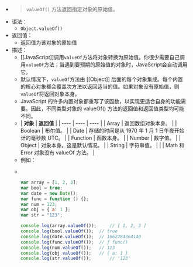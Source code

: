 - > `valueOf()` 方法返回指定对象的原始值。
- 语法：
	- `Object.valueOf()`
- 返回值：
	- 返回值为该对象的原始值
- 描述：
	- [[JavaScript]]调用`valueOf`方法将对象转换为原始值。你很少需要自己调用`valueOf`方法；当遇到要预期的原始值的对象时，JavaScript会自动调用它。
	- 默认情况下，`valueOf`方法由 [[Object]] 后面的每个对象集成。每个内置的核心对象都会覆盖次方法以返回适当的值。如果对象没有原始值，则`valueOf`将返回对象本身。
	- JavaScript 的许多内置对象都重写了该函数，以实现更适合自身的功能需要。因此，不同类型对象的 valueOf() 方法的返回值和返回值类型均可能不同。
	- | **对象** | **返回值** |
	  | ---- | ---- | ---- |
	  | Array | 返回数组对象本身。 |
	  | Boolean | 布尔值。 |
	  | Date | 存储的时间是从 1970 年 1 月 1 日午夜开始计的毫秒数 UTC。 |
	  | Function | 函数本身。 |
	  | Number | 数字值。 |
	  | Object | 对象本身。这是默认情况。 |
	  | String | 字符串值。 |
	  |  | Math 和 Error 对象没有 valueOf 方法。 |
	- 例如：
	- ```js
	  
	  
	  var array = [1, 2, 3];
	  var bool = true;
	  var date = new Date();
	  var func = function () {};
	  var num = 123;
	  var obj = { a: 1 };
	  var str = "123";
	  
	  console.log(array.valueOf()); 	// [ 1, 2, 3 ]
	  console.log(bool.valueOf()); 	// true
	  console.log(date.valueOf()); 	// 1662284364140
	  console.log(func.valueOf()); 	// ƒ func()
	  console.log(num.valueOf()); 	// 123
	  console.log(obj.valueOf()); 	// { a: 1 }
	  console.log(str.valueOf());		// '123'
	  ```